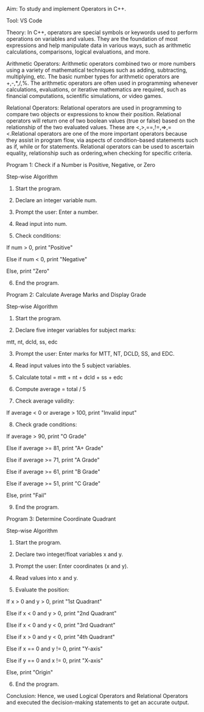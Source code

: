 Aim: To study and implement Operators in C++.

Tool: VS Code

Theory: In C++, operators are special symbols or keywords used to perform operations on variables and values. They are the foundation of most expressions and help manipulate data in various ways, such as arithmetic calculations, comparisons, logical evaluations, and more.

Arithmetic Operators: Arithmetic operators combined two or more numbers using a variety of mathematical techniques such as adding, subtracting, multiplying, etc. The basic number types for arithmetic operators are +,-,*,/,%. The arithmetic operators are often used in programming whenever calculations, evaluations, or iterative mathematics are required, such as financial computations, scientific simulations, or video games.

Relational Operators: Relational operators are used in programming to compare two objects or expressions to know their position. Relational operators will return one of two boolean values (true or false) based on the relationship of the two evaluated values. These are <,>,==,!=,=>,=<.Relational operators are one of the more important operators because they assist in program flow, via aspects of condition-based statements such as if, while or for statements. Relational operators can be used to ascertain equality, relationship such as ordering,when checking for specific criteria.

Program 1: Check if a Number is Positive, Negative, or Zero

Step-wise Algorithm

1. Start the program.


2. Declare an integer variable num.


3. Prompt the user: Enter a number.


4. Read input into num.


5. Check conditions:

If num > 0, print "Positive"

Else if num < 0, print "Negative"

Else, print "Zero"



6. End the program.




 Program 2: Calculate Average Marks and Display Grade

 Step-wise Algorithm

1. Start the program.


2. Declare five integer variables for subject marks:

mtt, nt, dcld, ss, edc



3. Prompt the user: Enter marks for MTT, NT, DCLD, SS, and EDC.


4. Read input values into the 5 subject variables.


5. Calculate total = mtt + nt + dcld + ss + edc


6. Compute average = total / 5


7. Check average validity:

If average < 0 or average > 100, print "Invalid input"



8. Check grade conditions:

If average > 90, print "O Grade"

Else if average >= 81, print "A+ Grade"

Else if average >= 71, print "A Grade"

Else if average >= 61, print "B Grade"

Else if average >= 51, print "C Grade"

Else, print "Fail"



9. End the program.




Program 3: Determine Coordinate Quadrant

 Step-wise Algorithm

1. Start the program.


2. Declare two integer/float variables x and y.


3. Prompt the user: Enter coordinates (x and y).


4. Read values into x and y.


5. Evaluate the position:

If x > 0 and y > 0, print "1st Quadrant"

Else if x < 0 and y > 0, print "2nd Quadrant"

Else if x < 0 and y < 0, print "3rd Quadrant"

Else if x > 0 and y < 0, print "4th Quadrant"

Else if x == 0 and y != 0, print "Y-axis"

Else if y == 0 and x != 0, print "X-axis"

Else, print "Origin"



6. End the program.

Conclusion: Hence, we used Logical Operators and Relational Operators and executed the decision-making statements to get an accurate output.
